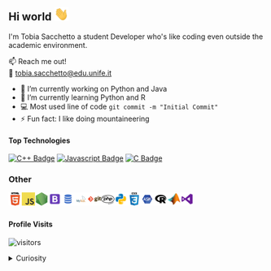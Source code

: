 ## Hi world <img src="images/hand.gif" width="28px" alt="hi">

I'm Tobia Sacchetto a student Developer who's like coding even outside the academic environment. 

:mailbox: Reach me out!
<br />
:email: tobia.sacchetto@edu.unife.it


<!-- TODO: Add last video link -->

- 🔭 I’m currently working on Python and Java
- 🌱 I’m currently learning Python and R
- :computer: Most used line of code `git commit -m "Initial Commit"`
- ⚡ Fun fact: I like doing mountaineering

#### Top Technologies


[![C++ Badge](https://img.shields.io/badge/-c++-007acc?style=for-the-badge&labelColor=black&logo=c%2B%2B&logoColor=007acc)](#) [![Javascript Badge](https://img.shields.io/badge/-Java-F0DB4F?style=for-the-badge&labelColor=black&logo=java&logoColor=F0DB4F)](#) [![C Badge](https://img.shields.io/badge/-c-007acc?style=for-the-badge&labelColor=black&logo=c&logoColor=007acc)](#) 

### Other


<img align="left" alt="HTML5" width="26px" src="images/html.png" />

<img align="left" alt="JavaScript" width="26px" src="images/javascript.png" />

<img align="left" alt="Node.js" width="26px" src="images/nodejs.png" />

<img align="left" alt="Bootstrap" width="26px" src="images/bootstrap.png" />

<img align="left" alt="SQL" width="26px" src="images/sql.png" />

<img align="left" alt="MySQL" width="26px" src="images/mysql.png" />

<img align="left" alt="Git" width="26px" src="images/git.png" />

<img align="left" alt="PHP" width="26px" src="images/php.png" />

<img align="left" alt="Python" width="26px" src="images/python.png" />

<img align="left" alt="Python" width="26px" src="images/css.png" />

<img align="left" alt="Python" width="26px" src="images/asm.png" />

<img align="left" alt="Python" width="26px" src="images/r.png" />

<img align="left" alt="Python" width="26px" src="images/matlab.png" />

<img align="left" alt="Python" width="26px" src="images/visualbasic.png" />

<br />
<br />



#### Profile Visits 

![visitors](https://visitor-badge.glitch.me/badge?page_id=Tob1a.Tob1a)

<details>
<summary>
  Curiosity
</summary>

<br >





#### Github Stats

![Tob1a's github stats](https://github-readme-stats.vercel.app/api?username=tob1a&count_private=true&theme=tokyonight&hide=contribs,prs)

</details>

